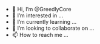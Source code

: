 - 👋 Hi, I’m @GreedlyCore
- 👀 I’m interested in ...
- 🌱 I’m currently learning ...
- 💞️ I’m looking to collaborate on ...
- 📫 How to reach me ...

<!---
GreedlyCore/GreedlyCore is a ✨ special ✨ repository because its `README.md` (this file) appears on your GitHub profile.
You can click the Preview link to take a look at your changes.
--->
